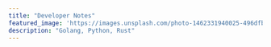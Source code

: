 ```yaml
---
title: "Developer Notes"
featured_image: 'https://images.unsplash.com/photo-1462331940025-496dfbfc7564?dpr=1&auto=format&fit=crop'
description: "Golang, Python, Rust"
---
```

